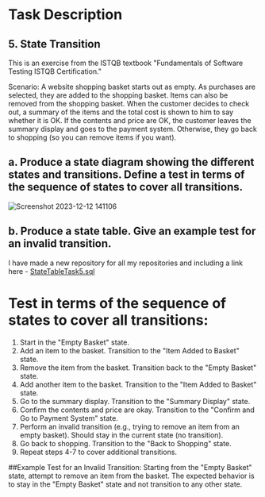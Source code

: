 
# Task Description
## 5. State Transition
This is an exercise from the ISTQB textbook "Fundamentals of Software Testing ISTQB Certification."

Scenario: A website shopping basket starts out as empty. As purchases are selected, they are added to the shopping basket. Items can also be removed from the shopping basket. When the customer decides to check out, a summary of the items and the total cost is shown to him to say whether it is OK. If the contents and price are OK, the customer leaves the summary display and goes to the payment system. Otherwise, they go back to shopping (so you can remove items if you want).

## a. Produce a state diagram showing the different states and transitions. Define a test in terms of the sequence of states to cover all transitions.
![Screenshot 2023-12-12 141106](https://github.com/martingit22/State-Transition/assets/148612731/93527307-1ce3-45d7-b49c-36a68c01f03d)
## b. Produce a state table. Give an example test for an invalid transition.
I have made a new repository for all my repositories and including a link here - [StateTableTask5.sql](https://github.com/martingit22/State-Transition/blob/aaf0e7a98c4f54b357aa21ab99ef5dc89f06f2aa/statetable.sql)
# Test in terms of the sequence of states to cover all transitions:

1. Start in the "Empty Basket" state.
2. Add an item to the basket. Transition to the "Item Added to Basket" state.
3. Remove the item from the basket. Transition back to the "Empty Basket" state.
4. Add another item to the basket. Transition to the "Item Added to Basket" state.
5. Go to the summary display. Transition to the "Summary Display" state.
6. Confirm the contents and price are okay. Transition to the "Confirm and Go to Payment System" state.
7. Perform an invalid transition (e.g., trying to remove an item from an empty basket). Should stay in the current state (no transition).
8. Go back to shopping. Transition to the "Back to Shopping" state.
9. Repeat steps 4-7 to cover additional transitions.

##Example Test for an Invalid Transition:
Starting from the "Empty Basket" state, attempt to remove an item from the basket. The expected behavior is to stay in the "Empty Basket" state and not transition to any other state.
